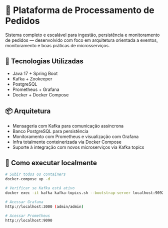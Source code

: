 # 🚀 Plataforma de Processamento de Pedidos

Sistema completo e escalável para ingestão, persistência e monitoramento de pedidos — desenvolvido com foco em arquitetura orientada a eventos, monitoramento e boas práticas de microsserviços.

## 🧱 Tecnologias Utilizadas

- Java 17 + Spring Boot
- Kafka + Zookeeper
- PostgreSQL
- Prometheus + Grafana
- Docker + Docker Compose

## 📦 Arquitetura

- Mensageria com Kafka para comunicação assíncrona
- Banco PostgreSQL para persistência
- Monitoramento com Prometheus e visualização com Grafana
- Infra totalmente conteinerizada via Docker Compose
- Suporte à integração com novos microserviços via Kafka topics

## 🐳 Como executar localmente

```bash
# Subir todos os containers
docker-compose up -d

# Verificar se Kafka está ativo
docker exec -it kafka kafka-topics.sh --bootstrap-server localhost:9092 --list

# Acessar Grafana
http://localhost:3000 (admin/admin)

# Acessar Prometheus
http://localhost:9090



